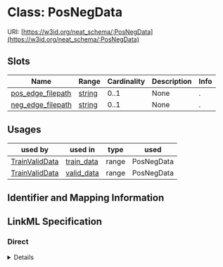 # Class: PosNegData




URI: [https://w3id.org/neat_schema/:PosNegData](https://w3id.org/neat_schema/:PosNegData)



<!-- no inheritance hierarchy -->



## Slots

| Name | Range | Cardinality | Description  | Info |
| ---  | --- | --- | --- | --- |
| [pos_edge_filepath](pos_edge_filepath.md) | [string](string.md) | 0..1 | None  | . |
| [neg_edge_filepath](neg_edge_filepath.md) | [string](string.md) | 0..1 | None  | . |


## Usages


| used by | used in | type | used |
| ---  | --- | --- | --- |
| [TrainValidData](TrainValidData.md) | [train_data](train_data.md) | range | PosNegData |
| [TrainValidData](TrainValidData.md) | [valid_data](valid_data.md) | range | PosNegData |



## Identifier and Mapping Information









## LinkML Specification

<!-- TODO: investigate https://stackoverflow.com/questions/37606292/how-to-create-tabbed-code-blocks-in-mkdocs-or-sphinx -->

### Direct

<details>
```yaml
name: PosNegData
from_schema: https://w3id.org/neat_schema
attributes:
  pos_edge_filepath:
    name: pos_edge_filepath
    from_schema: https://w3id.org/neat_schema
  neg_edge_filepath:
    name: neg_edge_filepath
    from_schema: https://w3id.org/neat_schema

```
</details>

### Induced

<details>
```yaml
name: PosNegData
from_schema: https://w3id.org/neat_schema
attributes:
  pos_edge_filepath:
    name: pos_edge_filepath
    from_schema: https://w3id.org/neat_schema
    alias: pos_edge_filepath
    owner: PosNegData
    range: string
  neg_edge_filepath:
    name: neg_edge_filepath
    from_schema: https://w3id.org/neat_schema
    alias: neg_edge_filepath
    owner: PosNegData
    range: string

```
</details>